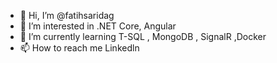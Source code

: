 - 👋 Hi, I’m @fatihsaridag
- 👀 I’m interested in .NET Core, Angular 
- 🌱 I’m currently learning T-SQL , MongoDB , SignalR ,Docker
- 📫 How to reach me  Linkedln 
<!---
fatihsaridag/fatihsaridag is a ✨ special ✨ repository because its `README.md` (this file) appears on your GitHub profile.
You can click the Preview link to take a look at your changes.
--->
